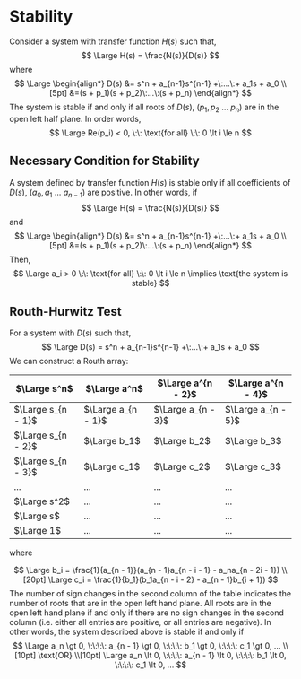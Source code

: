 # Stability

Consider a system with transfer function $H(s)$ such that,
$$
\Large H(s) = \frac{N(s)}{D(s)}
$$
where
$$
\Large \begin{align*}
D(s) &= s^n + a_{n-1}s^{n-1} +\:...\:+ a_1s + a_0 \\[5pt]
&=(s + p_1)(s + p_2)\:...\:(s + p_n)
\end{align*}
$$
The system is stable if and only if all roots of $D(s)$, $(p_1,p_2\:...\:p_n)$ are in the open left half plane. In order words,
$$
\Large Re(p_i) < 0, \:\: \text{for all} \:\: 0 \lt i \le n
$$

## Necessary Condition for Stability

A system defined by transfer function $H(s)$ is stable only if all coefficients of $D(s)$, $(a_0,a_1\:...\:a_{n-1})$ are positive. In other words, if
$$
\Large H(s) = \frac{N(s)}{D(s)}
$$
and
$$
\Large \begin{align*}
D(s) &= s^n + a_{n-1}s^{n-1} +\:...\:+ a_1s + a_0 \\[5pt]
&=(s + p_1)(s + p_2)\:...\:(s + p_n)
\end{align*}
$$
Then,
$$
\Large a_i > 0 \:\: \text{for all} \:\: 0 \lt i \le n \implies \text{the system is stable}
$$

## Routh-Hurwitz Test

For a system with $D(s)$ such that,
$$
\Large D(s) = s^n + a_{n-1}s^{n-1} +\:...\:+ a_1s + a_0
$$
We can construct a Routh array:

$\Large s^n$ | $\Large a^n$ | $\Large a^{n - 2}$ | $\Large a^{n - 4}$
--- | --- | --- | ---
$\Large s_{n - 1}$ | $\Large a_{n - 1}$ | $\Large a_{n - 3}$ | $\Large a_{n - 5}$
$\Large s_{n - 2}$ | $\Large b_1$ | $\Large b_2$ | $\Large b_3$
$\Large s_{n - 3}$ | $\Large c_1$ | $\Large c_2$ | $\Large c_3$
... | ... | ... | ...
$\Large s^2$ | ... | ... | ... | ...
$\Large s$ | ... | ... | ... | ...
$\Large 1$ | ... | ... | ... | ...

where

$$
\Large b_i = \frac{1}{a_{n - 1}}(a_{n - 1}a_{n - i - 1} - a_na_{n - 2i - 1}) \\[20pt]
\Large c_i = \frac{1}{b_1}(b_1a_{n - i - 2} - a_{n - 1}b_{i + 1})
$$
The number of sign changes in the second column of the table indicates the number of roots that are in the open left hand plane. All roots are in the open left hand plane if and only if there are no sign changes in the second column (i.e. either all entries are positive, or all entries are negative). In other words, the system described above is stable if and only if
$$
\Large a_n \gt 0, \:\:\:\: a_{n - 1} \gt 0, \:\:\:\: b_1 \gt 0, \:\:\:\: c_1 \gt 0, ... \\[10pt]
\text{OR} \\[10pt]
\Large a_n \lt 0, \:\:\:\: a_{n - 1} \lt 0, \:\:\:\: b_1 \lt 0, \:\:\:\: c_1 \lt 0, ...
$$